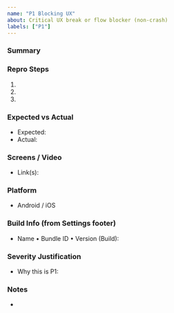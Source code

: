 ```yaml
---
name: "P1 Blocking UX"
about: Critical UX break or flow blocker (non-crash)
labels: ["P1"]
---
```


### Summary

### Repro Steps
1.
2.
3.

### Expected vs Actual
- Expected:
- Actual:

### Screens / Video
- Link(s):

### Platform
- Android / iOS

### Build Info (from Settings footer)
- Name • Bundle ID • Version (Build):

### Severity Justification
- Why this is P1:

### Notes
- 
